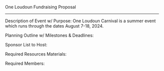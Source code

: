 One Loudoun Fundraising Proposal



---

Description of Event w/ Purpose: One Loudoun Carnival is a summer event which runs through the dates August 7-18, 2024. 

Planning Outline w/ Milestones & Deadlines: 

Sponsor List to Host:

Required Resources Materials:

Required Members:

